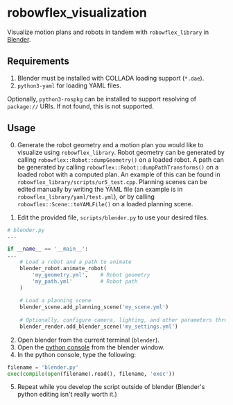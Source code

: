 # robowflex_visualization
Visualize motion plans and robots in tandem with `robowflex_library` in [Blender](https://www.blender.org/).

## Requirements
1. Blender must be installed with COLLADA loading support (`*.dae`).
2. `python3-yaml` for loading YAML files.

Optionally, `python3-rospkg` can be installed to support resolving of `package://` URIs.
If not found, this is not supported.


## Usage

0. Generate the robot geometry and a motion plan you would like to visualize using `robowflex_library`.
Robot geometry can be generated by calling `robowflex::Robot::dumpGeometry()` on a loaded robot.
A path can be generated by calling `robowflex::Robot::dumpPathTransforms()` on a loaded robot with a computed plan.
An example of this can be found in `robowflex_library/scripts/ur5_test.cpp`.
Planning scenes can be edited manually by writing the YAML file (an example is in `robowflex_library/yaml/test.yml`), or by calling `robowflex::Scene::toYAMLFile()` on a loaded planning scene.

1. Edit the provided file, `scripts/blender.py` to use your desired files.
```py
# blender.py
...

if __name__ == '__main__':
...
    # Load a robot and a path to animate
    blender_robot.animate_robot(
        'my_geometry.yml',    # Robot geometry
        'my_path.yml'         # Robot path
    )
    
    # Load a planning scene
    blender_scene.add_planning_scene('my_scene.yml')
    
    # Optionally, configure camera, lighting, and other parameters through a YAML file.
    blender_render.add_blender_scene('my_settings.yml')
```

2. Open blender from the current terminal (`blender`).
3. Open the [python console](https://docs.blender.org/manual/en/dev/editors/python_console.html) from the blender window.
4. In the python console, type the following:
 ```py
 filename = 'blender.py'
 exec(compile(open(filename).read(), filename, 'exec'))
 ```
 
5. Repeat while you develop the script outside of blender
(Blender's python editing isn't really worth it.)

